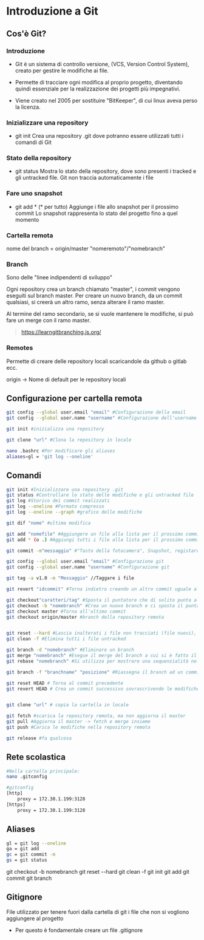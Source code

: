 # Introduzione a Git

## Cos'è Git?

### Introduzione

- Git è un sistema di controllo versione, (VCS, Version Control System), creato per    gestire le modifiche ai file.
- Permette di tracciare ogni modifica al proprio progetto, diventando quindi essenziale per la realizzazione dei progetti più impegnativi.

- Viene creato nel 2005 per sostituire "BitKeeper", di cui linux aveva perso la licenza.

### Inizializzare una repository

- git init 
Crea una repository .git dove potranno essere utilizzati tutti i comandi di Git

### Stato della repository

- git status
Mostra lo stato della repository, dove sono presenti i tracked e gli untracked file.
Git non traccia automaticamente i file

### Fare uno snapshot

- git add * (* per tutto)
Aggiunge i file allo snapshot per il prossimo commit
Lo snapshot rappresenta lo stato del progetto fino a quel momento

### Cartella remota

nome del branch = origin/master
"nomeremoto"/"nomebranch"

### Branch

Sono delle "linee indipendenti di sviluppo"

Ogni repository crea un branch chiamato "master", i commit vengono eseguiti sul branch master.
Per creare un nuovo branch, da un commit qualsiasi, si creerà un altro ramo, senza alterare il ramo master.

Al termine del ramo secondario, se si vuole mantenere le modifiche, si può fare un merge con il ramo master.

>https://learngitbranching.js.org/

### Remotes

Permette di creare delle repository locali scaricandole da github o gitlab ecc.

origin -> Nome di default per le repository locali



## Configurazione per cartella remota
```bash
git config --global user.email "email" #Configurazione della email
git config --global user.name "username" #Configurazione dell'username

git init #inizializza una repository

git clone "url" #Clona la repository in locale

nano .bashrc #Per modificare gli aliases
aliases=gl = 'git log --oneline'
```
## Comandi
```bash
git init #Inizializzare una repository .git
git status #Controllare lo stato delle modifiche e gli untracked file
git log #Storico dei commit realizzati
git log --oneline #Formato compresso
git log --oneline --graph #grafico delle modifiche

git dif "nome" #ultima modifica

git add "nomefile" #Aggiungere un file alla lista per il prossimo commit
git add * (o .) #Aggiungi tutti i file alla lista per il prossimo commit

git commit -m"messaggio" #"Tasto della fotocamera", Snapshot, registare un messaggio

git config --global user.email "email" #Configurazione git
git config --global user.name "username" #Configurazione git

git tag -a v1.0 -m "Messaggio" //Taggare i file

git revert "idcommit" #Torna indietro creando un altro commit uguale al precedente

git checkout"caratteri/tag" #Sposta il puntatore che di solito punta all'ultimo commit, per controllare una versione precedente del programma
git checkout -b "nomebranch" #Crea un nuovo branch e ci sposta il puntatore
git checkout master #Torna all'ultimo commit
git checkout origin/master #branch della repository remota


git reset --hard #Lascia inalterati i file non tracciati (file nuovi), torna al commit precedente di quelli tracciati
git clean -f #Elimina tutti i file untracked

git branch -d "nomebranch" #Eliminare un branch
git merge "nomebranch" #Esegue il merge del branch a cui si è fatto il checkout con il nome branch
git rebase "nomebranch" #Si utilizza per mostrare una sequenzialità nella progettazione nonostante i branch siano stati sviluppati in modo parallelo

git branch -f "branchname" "posizione" #Riassegna il branch ad un commit specifico

git reset HEAD # Torna al commit precedente
git revert HEAD # Crea un commit successivo sovrascrivendo le modifiche


git clone "url" # copia la cartella in locale

git fetch #scarica la repository remota, ma non aggiorna il master
git pull #Aggiorna il master -> fetch e merge insieme
git push #Carica le modifiche nella repository remota

git release #fa qualcosa
```
## Rete scolastica
```bash
#Nella cartella principale:
nano .gitconfig

#gitconfig
[http]
	proxy = 172.30.1.199:3128
[https]
	proxy = 172.30.1.199:3128
```

## Aliases
```bash
gl = git log --oneline
ga = git add
gc = git commit -m
gs = git status
```

git checkout -b nomebranch
git reset --hard
git clean -f
git init
git add
git commit
git branch

## Gitignore

File utilizzato per tenere fuori dalla cartella di git i file che non si vogliono aggiungere al progetto
- Per questo è fondamentale creare un file .gitignore

<!--stackedit_data:
eyJoaXN0b3J5IjpbLTU0MTUyOTUyOCwtNjA1Mzg2MTY4XX0=
-->
